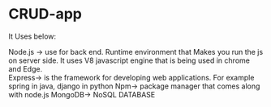 # CRUD-app
It Uses below:

Node.js -> use for back end.  Runtime environment that Makes you run the js on server side. It uses V8 javascript engine that is being used in chrome and Edge.  
Express-> is the framework for developing web applications. For example spring in java, django in python
Npm-> package manager that comes along with node.js
MongoDB-> NoSQL DATABASE 
